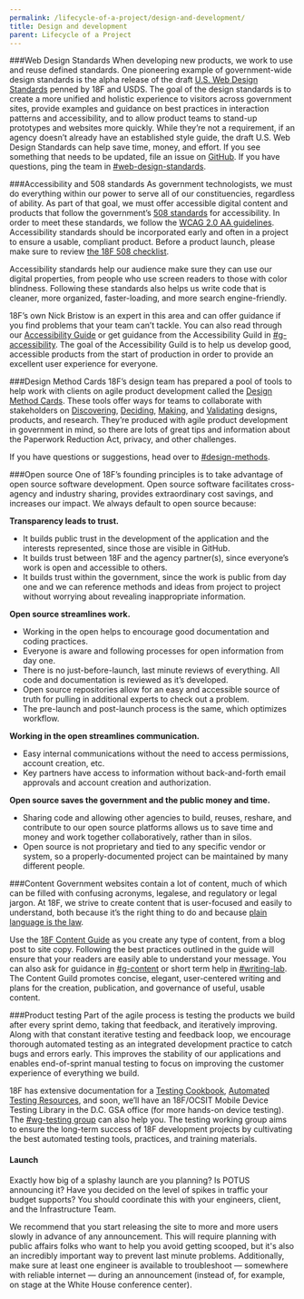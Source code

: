 ```yaml
---
permalink: /lifecycle-of-a-project/design-and-development/
title: Design and development
parent: Lifecycle of a Project
---
```


###Web Design Standards
When developing new products, we work to use and reuse defined standards. One pioneering example of government-wide design standards is the alpha release of the draft [U.S. Web Design Standards](https://playbook.cio.gov/designstandards/) penned by 18F and USDS. The goal of the design standards is to create a more unified and holistic experience to visitors across government sites, provide examples and guidance on best practices in interaction patterns and accessibility, and to allow product teams to stand-up prototypes and websites more quickly. While they’re not a requirement, if an agency doesn’t already have an established style guide, the draft U.S. Web Design Standards can help save time, money, and effort. If you see something that needs to be updated, file an issue on [GitHub](https://github.com/18F/web-design-standards). If you have questions, ping the team in [#web-design-standards](https://18f.slack.com/messages/web-design-standards/).

###Accessibility and 508 standards
As government technologists, we must do everything within our power to serve all of our constituencies, regardless of ability. As part of that goal, we must offer accessible digital content and products that follow the government’s [508 standards](http://www.access-board.gov/guidelines-and-standards/communications-and-it/about-the-section-508-standards) for accessibility. In order to meet these standards, we follow the [WCAG 2.0 AA guidelines](http://www.w3.org/TR/WCAG20/). Accessibility standards should be incorporated early and often in a project to ensure a usable, compliant product. Before a product launch, please make sure to review [the 18F 508 checklist](https://pages.18f.gov/accessibility/checklist).

Accessibility standards help our audience make sure they can use our digital properties, from people who use screen readers to those with color blindness. Following these standards also helps us write code that is cleaner, more organized, faster-loading, and more search engine-friendly.

18F’s own Nick Bristow is an expert in this area and can offer guidance if you find problems that your team can’t tackle. You can also read through our [Accessibility Guide](https://pages.18f.gov/accessibility/) or get guidance from the Accessibility Guild in [#g-accessibility](https://18f.slack.com/messages/g-accessibility/). The goal of the Accessibility Guild is to help us develop good, accessible products from the start of production in order to provide an excellent user experience for everyone.

###Design Method Cards
18F’s design team has prepared a pool of tools to help work with clients on agile product development called the [Design Method Cards](https://methods.18f.gov/). These tools offer ways for teams to collaborate with stakeholders on [Discovering](https://methods.18f.gov/discover/), [Deciding](https://methods.18f.gov/decide/), [Making](https://methods.18f.gov/make/), and [Validating](https://methods.18f.gov/validate/) designs, products, and research. They’re produced with agile product development in government in mind, so there are lots of great tips and information about the Paperwork Reduction Act, privacy, and other challenges.

If you have questions or suggestions, head over to [#design-methods](https://18f.slack.com/messages/design-methods/).

###Open source
One of 18F’s founding principles is to take advantage of open source software development. Open source software facilitates cross-agency and industry sharing, provides extraordinary cost savings, and increases our impact. We always default to open source because:

**Transparency leads to trust.**

-   It builds public trust in the development of the application and the interests represented, since those are visible in GitHub.
-   It builds trust between 18F and the agency partner(s), since everyone’s work is open and accessible to others.
-   It builds trust within the government, since the work is public from day one and we can reference methods and ideas from project to project without worrying about revealing inappropriate information.

**Open source streamlines work.**

-   Working in the open helps to encourage good documentation and coding practices.
-   Everyone is aware and following processes for open information from day one.
-   There is no just-before-launch, last minute reviews of everything. All code and documentation is reviewed as it’s developed.
-   Open source repositories allow for an easy and accessible source of truth for pulling in additional experts to check out a problem.
-   The pre-launch and post-launch process is the same, which optimizes workflow.

**Working in the open streamlines communication.**

-   Easy internal communications without the need to access permissions, account creation, etc.
-   Key partners have access to information without back-and-forth email approvals and account creation and authorization.

**Open source saves the government and the public money and time.**

-   Sharing code and allowing other agencies to build, reuses, reshare, and contribute to our open source platforms allows us to save time and money and work together collaboratively, rather than in silos.
-   Open source is not proprietary and tied to any specific vendor or system, so a properly-documented project can be maintained by many different people.

###Content
Government websites contain a lot of content, much of which can be filled with confusing acronyms, legalese, and regulatory or legal jargon. At 18F, we strive to create content that is user-focused and easily to understand, both because it’s the right thing to do and because [plain language is the law](http://www.plainlanguage.gov/).

Use the [18F Content Guide](https://pages.18f.gov/content-guide/) as you create any type of content, from a blog post to site copy. Following the best practices outlined in the guide will ensure that your readers are easily able to understand your message. You can also ask for guidance in [#g-content](https://18f.slack.com/messages/g-content/) or short term help in [#writing-lab](https://18f.slack.com/messages/writing_lab/). The Content Guild promotes concise, elegant, user-centered writing and plans for the creation, publication, and governance of useful, usable content.

###Product testing
Part of the agile process is testing the products we build after every sprint demo, taking that feedback, and iteratively improving. Along with that constant iterative testing and feedback loop, we encourage thorough automated testing as an integrated development practice to catch bugs and errors early. This improves the stability of our applications and enables end-of-sprint manual testing to focus on improving the customer experience of everything we build.

18F has extensive documentation for a [Testing Cookbook](https://pages.18f.gov/testing-cookbook/), [Automated Testing Resources](https://pages.18f.gov/automated-testing-playbook/), and soon, we’ll have an 18F/OCSIT Mobile Device Testing Library in the D.C. GSA office (for more hands-on device testing). The [#wg-testing group](https://18f.slack.com/messages/wg-testing/) can also help you. The testing working group aims to ensure the long-term success of 18F development projects by cultivating the best automated testing tools, practices, and training materials.

#### Launch

Exactly how big of a splashy launch are you planning? Is POTUS announcing it? Have you decided on the level of spikes in traffic your budget supports? You should coordinate this with your engineers, client, and the Infrastructure Team.

We recommend that you start releasing the site to more and more users slowly in advance of any announcement. This will require planning with public affairs folks who want to help you avoid getting scooped, but it's also an incredibly important way to prevent last minute problems. Additionally, make sure at least one engineer is available to troubleshoot &mdash; somewhere with reliable internet &mdash; during an announcement (instead of, for example, on stage at the White House conference center).
